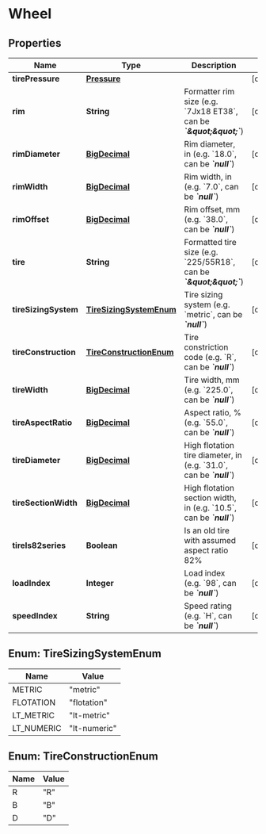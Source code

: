
# Wheel

## Properties
Name | Type | Description | Notes
------------ | ------------- | ------------- | -------------
**tirePressure** | [**Pressure**](Pressure.md) |  |  [optional]
**rim** | **String** | Formatter rim size (e.g. &#x60;7Jx18 ET38&#x60;, can be __*&#x60;\&quot;\&quot;&#x60;*__) |  [optional]
**rimDiameter** | [**BigDecimal**](BigDecimal.md) | Rim diameter, in (e.g. &#x60;18.0&#x60;, can be __*&#x60;null&#x60;*__) |  [optional]
**rimWidth** | [**BigDecimal**](BigDecimal.md) | Rim width, in (e.g. &#x60;7.0&#x60;, can be __*&#x60;null&#x60;*__) |  [optional]
**rimOffset** | [**BigDecimal**](BigDecimal.md) | Rim offset, mm (e.g. &#x60;38.0&#x60;, can be __*&#x60;null&#x60;*__) |  [optional]
**tire** | **String** | Formatted tire size (e.g. &#x60;225/55R18&#x60;, can be __*&#x60;\&quot;\&quot;&#x60;*__) |  [optional]
**tireSizingSystem** | [**TireSizingSystemEnum**](#TireSizingSystemEnum) | Tire sizing system (e.g. &#x60;metric&#x60;, can be __*&#x60;null&#x60;*__) |  [optional]
**tireConstruction** | [**TireConstructionEnum**](#TireConstructionEnum) | Tire constriction code (e.g. &#x60;R&#x60;, can be __*&#x60;null&#x60;*__) |  [optional]
**tireWidth** | [**BigDecimal**](BigDecimal.md) | Tire width, mm (e.g. &#x60;225.0&#x60;, can be __*&#x60;null&#x60;*__) |  [optional]
**tireAspectRatio** | [**BigDecimal**](BigDecimal.md) | Aspect ratio, % (e.g. &#x60;55.0&#x60;, can be __*&#x60;null&#x60;*__) |  [optional]
**tireDiameter** | [**BigDecimal**](BigDecimal.md) | High flotation tire diameter, in (e.g. &#x60;31.0&#x60;, can be __*&#x60;null&#x60;*__) |  [optional]
**tireSectionWidth** | [**BigDecimal**](BigDecimal.md) | High flotation section width, in (e.g. &#x60;10.5&#x60;, can be __*&#x60;null&#x60;*__) |  [optional]
**tireIs82series** | **Boolean** | Is an old tire with assumed aspect ratio 82% |  [optional]
**loadIndex** | **Integer** | Load index (e.g. &#x60;98&#x60;, can be __*&#x60;null&#x60;*__) |  [optional]
**speedIndex** | **String** | Speed rating (e.g. &#x60;H&#x60;, can be __*&#x60;null&#x60;*__) |  [optional]


<a name="TireSizingSystemEnum"></a>
## Enum: TireSizingSystemEnum
Name | Value
---- | -----
METRIC | &quot;metric&quot;
FLOTATION | &quot;flotation&quot;
LT_METRIC | &quot;lt-metric&quot;
LT_NUMERIC | &quot;lt-numeric&quot;


<a name="TireConstructionEnum"></a>
## Enum: TireConstructionEnum
Name | Value
---- | -----
R | &quot;R&quot;
B | &quot;B&quot;
D | &quot;D&quot;



